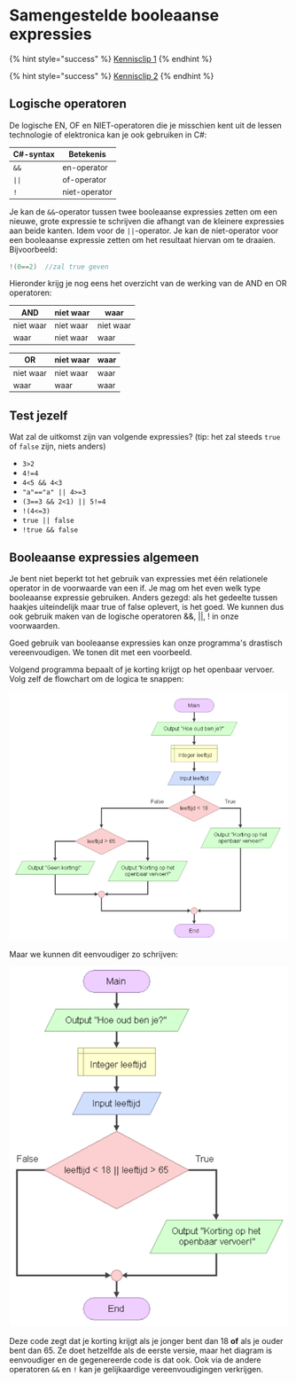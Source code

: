 # Samengestelde booleaanse expressies

{% hint style="success" %}
[Kennisclip 1](https://ap.cloud.panopto.eu/Panopto/Pages/Viewer.aspx?id=1e36fa54-2062-4955-93e8-adbe00e6481c)
{% endhint %}

{% hint style="success" %}
[Kennisclip 2](https://ap.cloud.panopto.eu/Panopto/Pages/Viewer.aspx?id=bb631bd5-c504-4c3e-9a56-adbe00e64818)
{% endhint %}

## Logische operatoren

De logische EN, OF en NIET-operatoren die je misschien kent uit de lessen technologie of elektronica kan je ook gebruiken in C#:

| C#-syntax | Betekenis     |
| --------- | ------------- |
| `&&`      | en-operator   |
| `\|\|`    | of-operator   |
| `!`       | niet-operator |

Je kan de `&&`-operator tussen twee booleaanse expressies zetten om een nieuwe, grote expressie te schrijven die afhangt van de kleinere expressies aan beide kanten. Idem voor de `||`-operator. Je kan de niet-operator voor een booleaanse expressie zetten om het resultaat hiervan om te draaien. Bijvoorbeeld:

```csharp
!(0==2)  //zal true geven
```

Hieronder krijg je nog eens het overzicht van de werking van de AND en OR operatoren:

| AND       | niet waar | waar      |
| --------- | --------- | --------- |
| niet waar | niet waar | niet waar |
| waar      | niet waar | waar      |

| OR        | niet waar | waar |
| --------- | --------- | ---- |
| niet waar | niet waar | waar |
| waar      | waar      | waar |

## Test jezelf

Wat zal de uitkomst zijn van volgende expressies? (tip: het zal steeds `true` of `false` zijn, niets anders)

* `3>2`
* `4!=4` 
* `4<5 && 4<3`
* `"a"=="a" || 4>=3`
* `(3==3 && 2<1) || 5!=4`
* `!(4<=3)`
* `true || false`
* `!true && false`

## Booleaanse expressies algemeen

Je bent niet beperkt tot het gebruik van expressies met één relationele operator in de voorwaarde van een if. Je mag om het even welk type booleaanse expressie gebruiken. Anders gezegd: als het gedeelte tussen haakjes uiteindelijk maar true of false oplevert, is het goed. We kunnen dus ook gebruik maken van de logische operatoren &&, ||, ! in onze voorwaarden.

Goed gebruik van booleaanse expressies kan onze programma's drastisch vereenvoudigen. We tonen dit met een voorbeeld.

Volgend programma bepaalt of je korting krijgt op het openbaar vervoer. Volg zelf de flowchart om de logica te snappen:

![](<../../.gitbook/assets/Screenshot from 2021-10-11 14-00-39.png>)

Maar we kunnen dit eenvoudiger zo schrijven:

![](<../../.gitbook/assets/Screenshot from 2021-10-11 14-01-26.png>)

Deze code zegt dat je korting krijgt als je jonger bent dan 18 **of** als je ouder bent dan 65. Ze doet hetzelfde als de eerste versie, maar het diagram is eenvoudiger en de gegenereerde code is dat ook. Ook via de andere operatoren `&&` en `!` kan je gelijkaardige vereenvoudigingen verkrijgen.
